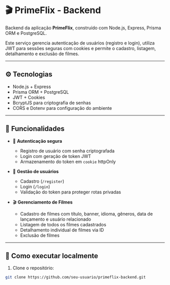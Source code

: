 # 🎬 PrimeFlix - Backend

Backend da aplicação **PrimeFlix**, construído com Node.js, Express, Prisma ORM e PostgreSQL.

Este serviço gerencia autenticação de usuários (registro e login), utiliza JWT para sessões seguras com cookies e permite o cadastro, listagem, detalhamento e exclusão de filmes.  

---

## ⚙️ Tecnologias

- Node.js + Express
- Prisma ORM + PostgreSQL
- JWT + Cookies
- BcryptJS para criptografia de senhas
- CORS e Dotenv para configuração do ambiente

---

## 🧱 Funcionalidades

- 🔐 **Autenticação segura**
  - Registro de usuário com senha criptografada
  - Login com geração de token JWT
  - Armazenamento do token em `cookie` httpOnly

- 👤 **Gestão de usuários**
  - Cadastro (`/register`)
  - Login (`/login`)
  - Validação do token para proteger rotas privadas

- 🎬 **Gerenciamento de Filmes**
  - Cadastro de filmes com título, banner, idioma, gêneros, data de lançamento e usuário relacionado
  - Listagem de todos os filmes cadastrados
  - Detalhamento individual de filmes via ID
  - Exclusão de filmes

---

## 🚀 Como executar localmente

1. Clone o repositório:
```bash
git clone https://github.com/seu-usuario/primeflix-backend.git
